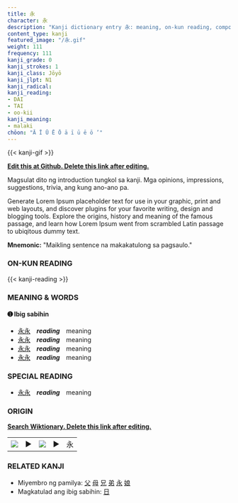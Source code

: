 ```yaml
---
title: 永
character: 永
description: "Kanji dictionary entry 永: meaning, on-kun reading, compounds, origin, related kanji"
content_type: kanji
featured_image: "/永.gif"
weight: 111
frequency: 111
kanji_grade: 0
kanji_strokes: 1
kanji_class: Jōyō
kanji_jlpt: N1
kanji_radical: 
kanji_reading: 
- DAI
- TAI
- oo-kii
kanji_meaning:
- malaki
chōon: "Ā Ī Ū Ē Ō ā ī ū ē ō ’"
---
```

[//]: # (Don't edit the line below. Kanji animated GIF code is automatically generated.)
{{< kanji-gif >}}

[//]: # (Edit below this line.)

**[Edit this at Github. Delete this link after editing.](https://github.com/tim0g/tim/tree/main/content/kanji/永/index.md)**

Magsulat dito ng introduction tungkol sa kanji. Mga opinions, impressions, suggestions, trivia, ang kung ano-ano pa.

Generate Lorem Ipsum placeholder text for use in your graphic, print and web layouts, and discover plugins for your favorite writing, design and blogging tools. Explore the origins, history and meaning of the famous passage, and learn how Lorem Ipsum went from scrambled Latin passage to ubiqitous dummy text.
 
**Mnemonic:** "Maikling sentence na makakatulong sa pagsaulo."

### ON-KUN READING

[//]: # (Don't edit the line below. ON-KUN READING code is automatically generated.)
{{< kanji-reading >}}

### MEANING & WORDS

#### ➊ **Ibig sabihin**
  - [永](../永)[永](../永)　***reading***　meaning
  - [永](../永)[永](../永)　***reading***　meaning
  - [永](../永)[永](../永)　***reading***　meaning
  - [永](../永)[永](../永)　***reading***　meaning

### SPECIAL READING
  - [永](../永)[永](../永)　***reading***　meaning

### ORIGIN

**[Search Wiktionary. Delete this link after editing.](https://wiktionary.org/wiki/永)**
<table class="kanji-table"><tr><td>
<img src="60px-永-bronze.svg.png">
</td><td>▶</td><td>
<img src="60px-永-oracle.svg.png">
</td><td>▶</td>
<td class="kanji-origin">永</td>
</tr></table>

### RELATED KANJI
- Miyembro ng pamilya: [父](../父) [母](../母) [兄](../兄) [弟](../弟) [永](../永) [娘](../娘)
- Magkatulad ang ibig sabihin: [日](../日)
